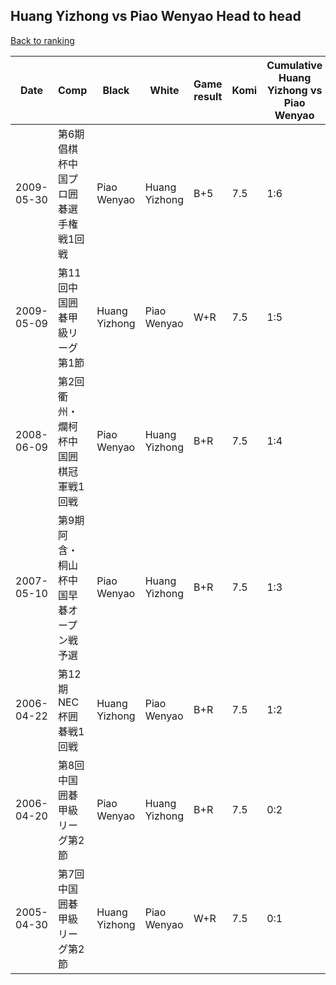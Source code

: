 ## Huang Yizhong vs Piao Wenyao Head to head

[Back to ranking](../../index.md)




| **Date** | **Comp** | **Black** | **White** | **Game result** | **Komi** | **Cumulative Huang Yizhong vs Piao Wenyao** | **Huang Yizhong streak** | **Piao Wenyao streak** | 
| --- | --- | --- | --- | --- | --- | --- | --- | --- |
| 2009-05-30 | 第6期倡棋杯中国プロ囲碁選手権戦1回戦 | Piao Wenyao | Huang Yizhong | B+5 | 7.5 | 1:6 | 0 | 4 | 
| 2009-05-09 | 第11回中国囲碁甲級リーグ第1節 | Huang Yizhong | Piao Wenyao | W+R | 7.5 | 1:5 | 0 | 3 | 
| 2008-06-09 | 第2回衢州・爛柯杯中国囲棋冠軍戦1回戦 | Piao Wenyao | Huang Yizhong | B+R | 7.5 | 1:4 | 0 | 2 | 
| 2007-05-10 | 第9期阿含・桐山杯中国早碁オープン戦予選 | Piao Wenyao | Huang Yizhong | B+R | 7.5 | 1:3 | 0 | 1 | 
| 2006-04-22 | 第12期NEC杯囲碁戦1回戦 | Huang Yizhong | Piao Wenyao | B+R | 7.5 | 1:2 | 1 | 0 | 
| 2006-04-20 | 第8回中国囲碁甲級リーグ第2節 | Piao Wenyao | Huang Yizhong | B+R | 7.5 | 0:2 | 0 | 2 | 
| 2005-04-30 | 第7回中国囲碁甲級リーグ第2節 | Huang Yizhong | Piao Wenyao | W+R | 7.5 | 0:1 | 0 | 1 |




